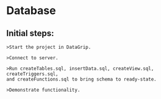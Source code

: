 # Database

## Initial steps:
	>Start the project in DataGrip.
	
	>Connect to server.

	>Run createTables.sql, insertData.sql, createView.sql, createTriggers.sql,
	and createFunctions.sql to bring schema to ready-state.

	>Demonstrate functionality.
	
